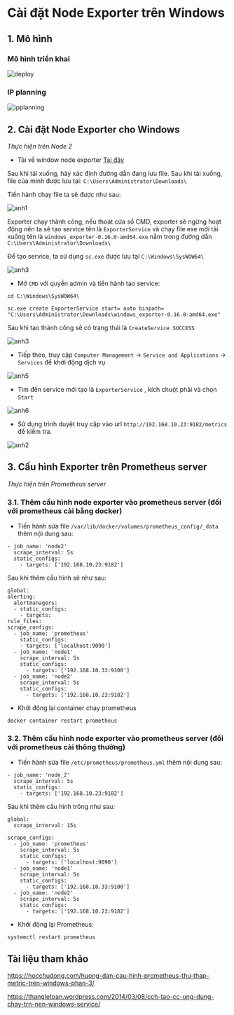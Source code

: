 # Cài đặt Node Exporter trên Windows

## 1. Mô hình 

### Mô hình triển khai 

![deploy](../images/trienkhai.png)

### IP planning 

![ipplanning](../images/ipplanning.png)

## 2. Cài đặt Node Exporter cho Windows

*Thực hiện trên Node 2*

- Tải về window node exporter [Tại đây](https://github.com/prometheus-community/windows_exporter/releases/download/v0.16.0/windows_exporter-0.16.0-amd64.exe)

Sau khi tải xuống, hãy xác định đường dẫn đang lưu file. Sau khi tải xuống, file của mình được lưu tại: `C:\Users\Administrator\Downloads\`

Tiến hành chạy file ta sẽ được như sau:

![anh1](../images/win1.png)

Exporter chạy thành công, nếu thoát cửa sổ CMD, exporter sẽ ngừng hoạt động nên ta sẽ tạo service tên là `ExporterService` và chạy file exe mới tải xuống tên là `windows_exporter-0.16.0-amd64.exe` nằm trong đường dẫn `C:\Users\Administrator\Downloads\`

Để tạo service, ta sử dụng `sc.exe` được lưu tại `C:\Windows\SysWOW64\`

![anh3](../images/win3.png)

- Mở `CMD` với quyền admin và tiến hành tạo service:

```
cd C:\Windows\SysWOW64\

sc.exe create ExporterService start= auto binpath= "C:\Users\Administrator\Downloads\windows_exporter-0.16.0-amd64.exe"
```

Sau khi tạo thành công sẽ có trạng thái là `CreateService SUCCESS`

![anh3](../images/win4.png)

- Tiếp theo, truy cập `Computer Management` -> `Service and Applications` -> `Services` để khởi động dịch vụ

![anh5](../images/win5.png)

- Tìm đến service mới tạo là `ExporterService` , kích chuột phải và chọn `Start`

![anh6](../images/win6.png)

- Sử dụng trình duyệt truy cập vào url `http://192.168.10.23:9182/metrics` để kiểm tra.

![anh2](../images/win2.png)

## 3. Cấu hình Exporter trên Prometheus server

*Thực hiện trên Prometheus server*

### 3.1. Thêm cấu hình node exporter vào prometheus server (đối với prometheus cài bằng docker)

- Tiến hành sửa file `/var/lib/docker/volumes/prometheus_config/_data` thêm nội dung sau:

```
- job_name: 'node2'
  scrape_interval: 5s
  static_configs:
    - targets: ['192.168.10.23:9182']
```

Sau khi thêm cấu hình sẽ như sau:

```
global:
alerting:
  alertmanagers:
  - static_configs:
    - targets:
rule_files:
scrape_configs:
  - job_name: 'prometheus'
    static_configs:
    - targets: ['localhost:9090']
  - job_name: 'node1'
    scrape_interval: 5s
    static_configs:
      - targets: ['192.168.10.33:9100']
  - job_name: 'node2'
    scrape_interval: 5s
    static_configs:
      - targets: ['192.168.10.23:9182']
```

- Khởi động lại container chạy prometheus 

```
docker container restart prometheus
```

### 3.2. Thêm cấu hình node exporter vào prometheus server (đối với prometheus cài thông thường)

- Tiến hành sửa file `/etc/prometheus/prometheus.yml` thêm nội dung sau:

```
- job_name: 'node_2'
  scrape_interval: 5s
  static_configs:
    - targets: ['192.168.10.23:9182']
```

Sau khi thêm cấu hình trông như sau:

```
global:
  scrape_interval: 15s

scrape_configs:
  - job_name: 'prometheus'
    scrape_interval: 5s
    static_configs:
      - targets: ['localhost:9090']
  - job_name: 'node1'
    scrape_interval: 5s
    static_configs:
      - targets: ['192.168.10.33:9100']
  - job_name: 'node2'
    scrape_interval: 5s
    static_configs:
      - targets: ['192.168.10.23:9182']
```

- Khởi động lại Prometheus:

```
systemctl restart prometheus
```

## Tài liệu tham khảo

https://hocchudong.com/huong-dan-cau-hinh-prometheus-thu-thap-metric-tren-windows-phan-3/

https://thangletoan.wordpress.com/2014/03/08/cch-tao-cc-ung-dung-chay-trn-nen-windows-service/